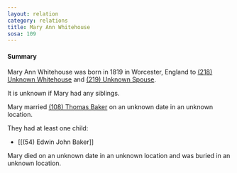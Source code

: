 ```yaml
---
layout: relation
category: relations
title: Mary Ann Whitehouse
sosa: 109
---
```


#### Summary

Mary Ann Whitehouse was born in 1819 in Worcester, England to [(218) Unknown Whitehouse](/218-unknown-whitehouse/) and [(219) Unknown Spouse](/219-unknown-spouse/).

It is unknown if Mary had any siblings.

Mary married [(108) Thomas Baker](/108-thomas-baker/) on an unknown date in an unknown location.

They had at least one child:

* [[(54) Edwin John Baker]]

Mary died on an unknown date in an unknown location and was buried in an unknown location.

<br>
